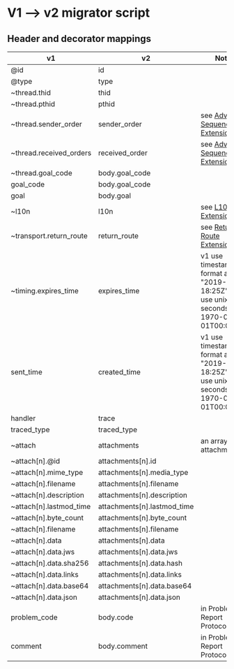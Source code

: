 # V1 --> v2 migrator script

## Header and decorator mappings

v1 | v2 | Notes
--- | --- | ---
@id|id|
@type|type|
~thread.thid|thid
~thread.pthid|pthid
~thread.sender_order|sender_order| see [Advanced Sequencing Extension](https://github.com/decentralized-identity/didcomm-messaging/blob/main/extensions/advanced_sequencing/main.md)
~thread.received_orders|received_order|see [Advanced Sequencing Extension](https://github.com/decentralized-identity/didcomm-messaging/blob/main/extensions/advanced_sequencing/main.md)
~thread.goal_code|body.goal_code
goal_code|body.goal_code
goal|body.goal
~l10n| l10n| see [L10n Extension](https://github.com/decentralized-identity/didcomm-messaging/blob/main/extensions/l10n/main.md)
~transport.return_route|return_route| see [Return-Route Extension](https://github.com/decentralized-identity/didcomm-messaging/blob/main/extensions/return_route/main.md)
~timing.expires_time|expires_time| v1 use timestamp format as "2019-01-25 18:25Z", v2 use unixtime seconds since 1970-01-01T00:00:00Z
sent_time|created_time|v1 use timestamp format as "2019-01-25 18:25Z", v2 use unixtime seconds since 1970-01-01T00:00:00Z
handler|trace
traced_type|traced_type
~attach|attachments| an array of attachments
~attach[n].@id|attachments[n].id
~attach[n].mime_type|attachments[n].media_type
~attach[n].filename|attachments[n].filename
~attach[n].description|attachments[n].description
~attach[n].lastmod_time|attachments[n].lastmod_time
~attach[n].byte_count|attachments[n].byte_count
~attach[n].filename|attachments[n].filename
~attach[n].data|attachments[n].data
~attach[n].data.jws|attachments[n].data.jws
~attach[n].data.sha256|attachments[n].data.hash
~attach[n].data.links|attachments[n].data.links
~attach[n].data.base64|attachments[n].data.base64
~attach[n].data.json|attachments[n].data.json
problem_code|body.code| in Problem Report Protocol
comment|body.comment| in Problem Report Protocol



